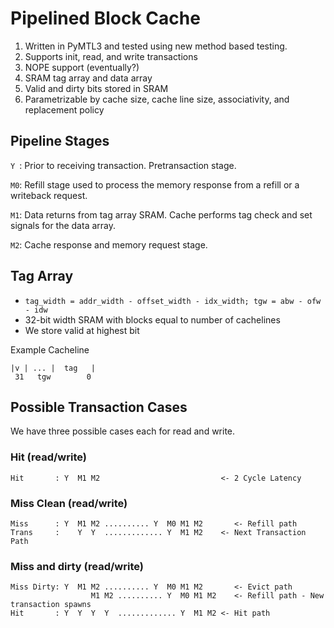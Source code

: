 
# Pipelined Block Cache 
1. Written in PyMTL3 and tested using new method based testing.
2. Supports init, read, and write transactions
3. NOPE support (eventually?)
4. SRAM tag array and data array
5. Valid and dirty bits stored in SRAM
6. Parametrizable by cache size, cache line size, associativity, and replacement policy 

## Pipeline Stages
`Y `: Prior to receiving transaction. Pretransaction stage.

`M0`: Refill stage used to process the memory response from a refill or a writeback request.

`M1`: Data returns from tag array SRAM. Cache performs tag check and set signals for the data array.

`M2`: Cache response and memory request stage.   

## Tag Array
- `tag_width = addr_width - offset_width - idx_width; tgw = abw - ofw - idw `
- 32-bit width SRAM with blocks equal to number of cachelines
- We store valid at highest bit

Example Cacheline
```
|v | ... |  tag   |
 31   tgw        0
```

## Possible Transaction Cases
We have three possible cases each for read and write.

### Hit (read/write)
```
Hit       : Y  M1 M2                           <- 2 Cycle Latency
```

### Miss Clean (read/write)
```
Miss      : Y  M1 M2 .......... Y  M0 M1 M2       <- Refill path
Trans     :    Y  Y  ............. Y  M1 M2    <- Next Transaction Path 
```

### Miss and dirty (read/write)
```
Miss Dirty: Y  M1 M2 .......... Y  M0 M1 M2       <- Evict path
                  M1 M2 .......... Y  M0 M1 M2    <- Refill path - New transaction spawns
Hit       : Y  Y  Y  Y  ............. Y  M1 M2 <- Hit path
```


